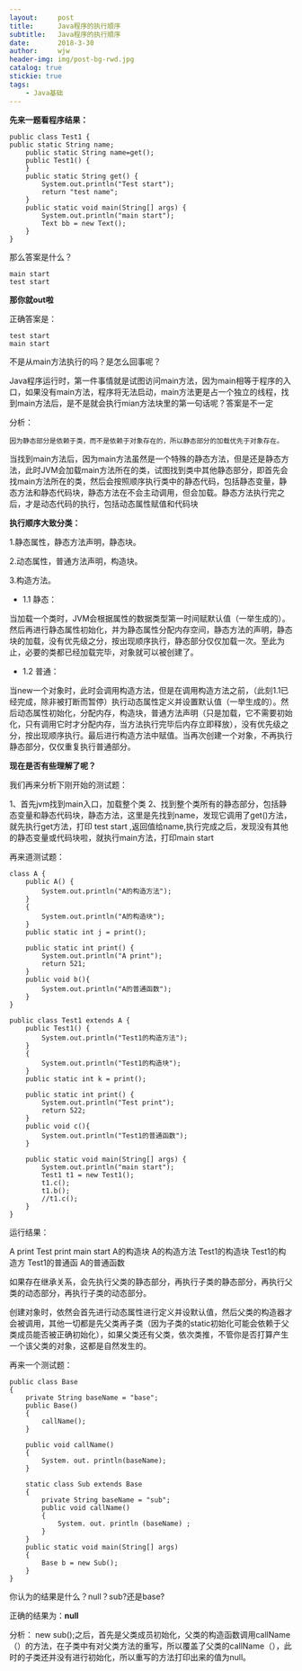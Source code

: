 ```yaml
---
layout:     post
title:      Java程序的执行顺序
subtitle:   Java程序的执行顺序     
date:       2018-3-30 
author:     wjw
header-img: img/post-bg-rwd.jpg 
catalog: true
stickie: true
tags:
    - Java基础
--- 
```


**先来一题看程序结果：**

```
public class Test1 {
public static String name;
    public static String name=get();
    public Test1() {
    }
    public static String get() {
        System.out.println("Test start");
        return "test name";
    }
    public static void main(String[] args) {
        System.out.println("main start");
        Text bb = new Text();
    }
}
```

那么答案是什么？
```
main start
test start
```

**那你就out啦**

正确答案是：
```
test start
main start
```

不是从main方法执行的吗？是怎么回事呢？

Java程序运行时，第一件事情就是试图访问main方法，因为main相等于程序的入口，如果没有main方法，程序将无法启动，main方法更是占一个独立的线程，找到main方法后，是不是就会执行mian方法块里的第一句话呢？答案是不一定

分析：

    因为静态部分是依赖于类，而不是依赖于对象存在的，所以静态部分的加载优先于对象存在。
	
当找到main方法后，因为main方法虽然是一个特殊的静态方法，但是还是静态方法，此时JVM会加载main方法所在的类，试图找到类中其他静态部分，即首先会找main方法所在的类，然后会按照顺序执行类中的静态代码，包括静态变量，静态方法和静态代码块，静态方法在不会主动调用，但会加载。静态方法执行完之后，才是动态代码的执行，包括动态属性赋值和代码块

**执行顺序大致分类：**

1.静态属性，静态方法声明，静态块。

2.动态属性，普通方法声明，构造块。

3.构造方法。

- 1.1 静态：

当加载一个类时，JVM会根据属性的数据类型第一时间赋默认值（一举生成的）。然后再进行静态属性初始化，并为静态属性分配内存空间，静态方法的声明，静态块的加载，没有优先级之分，按出现顺序执行，静态部分仅仅加载一次。至此为止，必要的类都已经加载完毕，对象就可以被创建了。

- 1.2 普通：

当new一个对象时，此时会调用构造方法，但是在调用构造方法之前，（此刻1.1已经完成，除非被打断而暂停）执行动态属性定义并设置默认值（一举生成的）。然后动态属性初始化，分配内存，构造块，普通方法声明（只是加载，它不需要初始化，只有调用它时才分配内存，当方法执行完毕后内存立即释放），没有优先级之分，按出现顺序执行。最后进行构造方法中赋值。当再次创建一个对象，不再执行静态部分，仅仅重复执行普通部分。

**现在是否有些理解了呢？**

我们再来分析下刚开始的测试题：

1、首先jvm找到main入口，加载整个类
2、找到整个类所有的静态部分，包括静态变量和静态代码块，静态方法，这里是先找到name，发现它调用了get()方法，就先执行get方法，打印 test start ,返回值给name,执行完成之后，发现没有其他的静态变量或代码块啦，就执行main方法，打印main start

再来道测试题：

```
class A {
    public A() {
        System.out.println("A的构造方法");
    }
	{
		System.out.println("A的构造块");
	}
    public static int j = print();

    public static int print() {
        System.out.println("A print");
        return 521;
    }
	public void b(){
		System.out.println("A的普通函数");
	}
}

public class Test1 extends A {
    public Test1() {
        System.out.println("Test1的构造方法");
    }
	{
		System.out.println("Test1的构造块");
	}
    public static int k = print();

    public static int print() {
        System.out.println("Test print");
        return 522;
    }
	public void c(){
		System.out.println("Test1的普通函数");
	}

    public static void main(String[] args) {
        System.out.println("main start");
        Test1 t1 = new Test1();
		t1.c();
		t1.b();
		//t1.c();
    }
}
```

运行结果：

A print
Test print
main start
A的构造块
A的构造方法
Test1的构造块
Test1的构造方
Test1的普通函
A的普通函数

如果存在继承关系，会先执行父类的静态部分，再执行子类的静态部分，再执行父类的动态部分，再执行子类的动态部分。

创建对象时，依然会首先进行动态属性进行定义并设默认值，然后父类的构造器才会被调用，其他一切都是先父类再子类（因为子类的static初始化可能会依赖于父类成员能否被正确初始化），如果父类还有父类，依次类推，不管你是否打算产生一个该父类的对象，这都是自然发生的。

再来一个测试题：

```
public class Base
{
    private String baseName = "base";
    public Base()
    {
        callName();
    }

    public void callName()
    {
        System. out. println(baseName);
    }

    static class Sub extends Base
    {
        private String baseName = "sub";
        public void callName()
        {
            System. out. println (baseName) ;
        }
    }
    public static void main(String[] args)
    {
        Base b = new Sub();
    }
}
```

你认为的结果是什么？null？sub?还是base?

正确的结果为：**null**

分析：
new sub();之后，首先是父类成员初始化，父类的构造函数调用callName（）的方法，在子类中有对父类方法的重写，所以覆盖了父类的callName（），此时的子类还并没有进行初始化，所以重写的方法打印出来的值为null。
